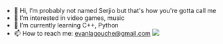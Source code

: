 - 👋 Hi, I’m probably not named Serjio but that's how you're gotta call me
- 👀 I’m interested in video games, music
- 🌱 I’m currently learning C++, Python
- 📫 How to reach me: evanlagouche@gmail.com
![](touhou-touhou-fumo.gif)

<!---
S3rjio/S3rjio is a ✨ special ✨ repository because its `README.md` (this file) appears on your GitHub profile.
You can click the Preview link to take a look at your changes.
--->
